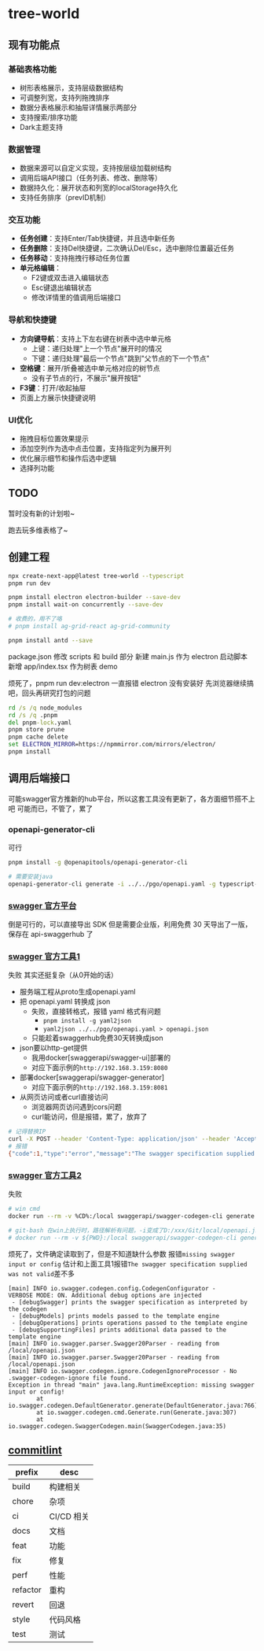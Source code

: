 # tree-world

## 现有功能点

### 基础表格功能

- 树形表格展示，支持层级数据结构
- 可调整列宽，支持列拖拽排序
- 数据分表格展示和抽屉详情展示两部分
- 支持搜索/排序功能
- Dark主题支持

### 数据管理

- 数据来源可以自定义实现，支持按层级加载树结构
- 调用后端API接口（任务列表、修改、删除等）
- 数据持久化：展开状态和列宽的localStorage持久化
- 支持任务排序（prevID机制）

### 交互功能

- **任务创建**：支持Enter/Tab快捷键，并且选中新任务
- **任务删除**：支持Del快捷键，二次确认Del/Esc，选中删除位置最近任务
- **任务移动**：支持拖拽行移动任务位置
- **单元格编辑**：
  - F2键或双击进入编辑状态
  - Esc键退出编辑状态
  - 修改详情里的值调用后端接口

### 导航和快捷键

- **方向键导航**：支持上下左右键在树表中选中单元格
  - 上键：递归处理"上一个节点"展开时的情况
  - 下键：递归处理"最后一个节点"跳到"父节点的下一个节点"
- **空格键**：展开/折叠被选中单元格对应的树节点
  - 没有子节点的行，不展示"展开按钮"
- **F3键**：打开/收起抽屉
- 页面上方展示快捷键说明

### UI优化

- 拖拽目标位置效果提示
- 添加空列作为选中点击位置，支持指定列为展开列
- 优化展示细节和操作后选中逻辑
- 选择列功能

## TODO

暂时没有新的计划啦~

跑去玩多维表格了~

## 创建工程

```sh
npx create-next-app@latest tree-world --typescript
pnpm run dev

pnpm install electron electron-builder --save-dev
pnpm install wait-on concurrently --save-dev

# 收费的，用不了咯
# pnpm install ag-grid-react ag-grid-community

pnpm install antd --save
```

package.json 修改 scripts 和 build 部分
新建 main.js 作为 electron 启动脚本
新增 app/index.tsx 作为树表 demo

烦死了，pnpm run dev:electron 一直报错 electron 没有安装好
先浏览器继续搞吧，回头再研究打包的问题

```bat
rd /s /q node_modules
rd /s /q .pnpm
del pnpm-lock.yaml
pnpm store prune
pnpm cache delete
set ELECTRON_MIRROR=https://npmmirror.com/mirrors/electron/
pnpm install
```

## 调用后端接口

可能swagger官方推新的hub平台，所以这套工具没有更新了，各方面细节搭不上吧
可能而已，不管了，累了

### openapi-generator-cli

可行

```sh
pnpm install -g @openapitools/openapi-generator-cli

# 需要安装java
openapi-generator-cli generate -i ../../pgo/openapi.yaml -g typescript-axios --additional-properties=apiPackage=api,modelPackage=model,withSeparateModelsAndApi=true -o ./api/ --skip-validate-spec
```

### [swagger 官方平台](https://app.swaggerhub.com/hub/)

倒是可行的，可以直接导出 SDK
但是需要企业版，利用免费 30 天导出了一版，保存在 api-swaggerhub 了

### [swagger 官方工具1](https://github.com/swagger-api/swagger-codegen/blob/master/docs/docker.md)

失败
其实还挺复杂（从0开始的话）

- 服务端工程从proto生成openapi.yaml
- 把 openapi.yaml 转换成 json
  - 失败，直接转格式，报错 yaml 格式有问题
    - `pnpm install -g yaml2json`
    - `yaml2json ../../pgo/openapi.yaml > openapi.json`
  - 只能趁着swaggerhub免费30天转换成json
- json要以http-get提供
  - 我用docker[swaggerapi/swagger-ui]部署的
  - 对应下面示例的`http://192.168.3.159:8080`
- 部署docker[swaggerapi/swagger-generator]
  - 对应下面示例的`http://192.168.3.159:8081`
- 从网页访问或者curl直接访问
  - 浏览器网页访问遇到cors问题
  - curl能访问，但是报错，累了，放弃了

```sh
# 记得替换IP
curl -X POST --header 'Content-Type: application/json' --header 'Accept: application/json' -d '{"swaggerUrl": "http://192.168.3.159:8080/api_standard.json"}' 'http://192.168.3.159:8081/api/gen/clients/javascript'
# 报错
{"code":1,"type":"error","message":"The swagger specification supplied was not valid"}
```

### [swagger 官方工具2](https://github.com/swagger-api/swagger-codegen/blob/master/docs/docker.md)

失败

```sh
# win cmd
docker run --rm -v %CD%:/local swaggerapi/swagger-codegen-cli generate -i /local/openapi.json -l typescript-fetch -o /local/api/ -v

# git-bash 在win上执行时，路径解析有问题，-i变成了D:/xxx/Git/local/openapi.json
# docker run --rm -v ${PWD}:/local swaggerapi/swagger-codegen-cli generate -i /local/openapi.json -l typescript-fetch -o /local/api/ -v
```

烦死了，文件确定读取到了，但是不知道缺什么参数
报错`missing swagger input or config`
估计和上面工具1报错`The swagger specification supplied was not valid`差不多

```log
[main] INFO io.swagger.codegen.config.CodegenConfigurator -
VERBOSE MODE: ON. Additional debug options are injected
 - [debugSwagger] prints the swagger specification as interpreted by the codegen
 - [debugModels] prints models passed to the template engine
 - [debugOperations] prints operations passed to the template engine
 - [debugSupportingFiles] prints additional data passed to the template engine
[main] INFO io.swagger.parser.Swagger20Parser - reading from /local/openapi.json
[main] INFO io.swagger.parser.Swagger20Parser - reading from /local/openapi.json
[main] INFO io.swagger.codegen.ignore.CodegenIgnoreProcessor - No .swagger-codegen-ignore file found.
Exception in thread "main" java.lang.RuntimeException: missing swagger input or config!
        at io.swagger.codegen.DefaultGenerator.generate(DefaultGenerator.java:766)
        at io.swagger.codegen.cmd.Generate.run(Generate.java:307)
        at io.swagger.codegen.SwaggerCodegen.main(SwaggerCodegen.java:35)
```

## [commitlint](`https://github.com/conventional-changelog/commitlint`)

| prefix   | desc       |
| -------- | ---------- |
| build    | 构建相关   |
| chore    | 杂项       |
| ci       | CI/CD 相关 |
| docs     | 文档       |
| feat     | 功能       |
| fix      | 修复       |
| perf     | 性能       |
| refactor | 重构       |
| revert   | 回退       |
| style    | 代码风格   |
| test     | 测试       |
